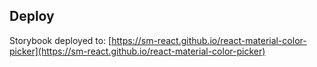 ## Deploy 
Storybook deployed to: [https://sm-react.github.io/react-material-color-picker](https://sm-react.github.io/react-material-color-picker)
